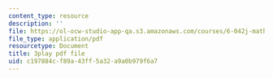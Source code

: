 ```yaml
---
content_type: resource
description: ''
file: https://ol-ocw-studio-app-qa.s3.amazonaws.com/courses/6-042j-mathematics-for-computer-science-spring-2015/c197884cf89a43ff5a32a9a0b979f6a7_Amd_bNYzgUw.pdf
file_type: application/pdf
resourcetype: Document
title: 3play pdf file
uid: c197884c-f89a-43ff-5a32-a9a0b979f6a7
---
```

